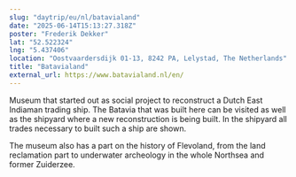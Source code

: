 ```yaml
---
slug: "daytrip/eu/nl/batavialand"
date: "2025-06-14T15:13:27.318Z"
poster: "Frederik Dekker"
lat: "52.522324"
lng: "5.437406"
location: "Oostvaardersdijk 01-13, 8242 PA, Lelystad, The Netherlands"
title: "Batavialand"
external_url: https://www.batavialand.nl/en/
---
```

Museum that started out as social project to reconstruct a Dutch East Indiaman trading ship. The Batavia that was built here can be visited as well as the shipyard where a new reconstruction is being built. In the shipyard all trades necessary to built such a ship are shown. 

The museum also has a part on the history of Flevoland, from the land reclamation part to underwater archeology in the whole Northsea and former Zuiderzee.